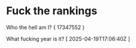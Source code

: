 # Fuck the rankings

Who the hell am I?
{ 17347552 }

What fucking year is it?
[ 2025-04-19T17:06:40Z ]
